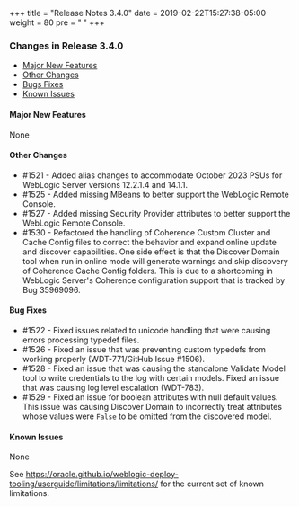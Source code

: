 +++
title = "Release Notes 3.4.0"
date = 2019-02-22T15:27:38-05:00
weight = 80
pre = "<b> </b>"
+++


### Changes in Release 3.4.0
- [Major New Features](#major-new-features)
- [Other Changes](#other-changes)
- [Bugs Fixes](#bug-fixes)
- [Known Issues](#known-issues)


#### Major New Features
None

#### Other Changes
- #1521 - Added alias changes to accommodate October 2023 PSUs for WebLogic Server versions 12.2.1.4 and 14.1.1.
- #1525 - Added missing MBeans to better support the WebLogic Remote Console.
- #1527 - Added missing Security Provider attributes to better support the WebLogic Remote Console.
- #1530 - Refactored the handling of Coherence Custom Cluster and Cache Config files to correct the behavior
          and expand online update and discover capabilities.
          One side effect is that the Discover Domain tool when run in online mode will generate warnings
          and skip discovery of Coherence Cache Config folders.  This is due to a shortcoming in WebLogic Server's
          Coherence configuration support that is tracked by Bug 35969096.

#### Bug Fixes
- #1522 - Fixed issues related to unicode handling that were causing errors processing typedef files.
- #1526 - Fixed an issue that was preventing custom typedefs from working properly (WDT-771/GitHub Issue #1506).
- #1528 - Fixed an issue that was causing the standalone Validate Model tool to write credentials to the log
          with certain models. Fixed an issue that was causing log level escalation (WDT-783).
- #1529 - Fixed an issue for boolean attributes with null default values. This issue was causing Discover Domain to 
          incorrectly treat attributes whose values were `False` to be omitted from the discovered model.

#### Known Issues
None

See https://oracle.github.io/weblogic-deploy-tooling/userguide/limitations/limitations/ for the current set of known limitations.
